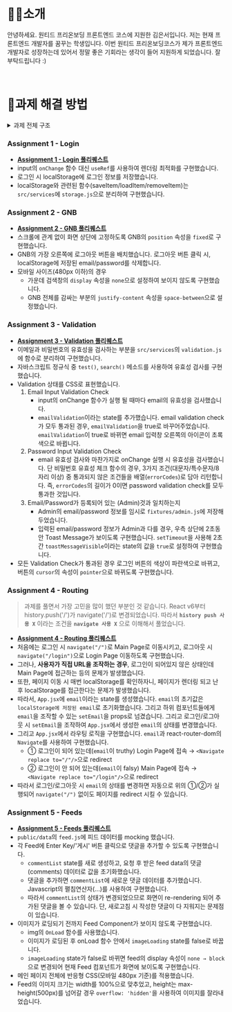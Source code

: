 # 👩🏻소개
안녕하세요. 원티드 프리온보딩 프론트엔드 코스에 지원한 김은서입니다.
저는 현재 프론트엔드 개발자를 꿈꾸는 학생입니다. 이번 원티드 프리온보딩코스가 제가 프론트엔드 개발자로 성장하는데 있어서 정말 좋은 기회라는 생각이 들어 지원하게 되었습니다. 잘 부탁드립니다 :)

<br/>

# 🌱과제 해결 방법
<details><summary>과제 전체 구조</summary>
  
```
└─src
    ├─  App.js
    ├─  index.js
    │
    ├─components
    │  ├─common
    │  │      Logo.jsx
    │  │
    │  ├─feed
    │  │      Feed.jsx
    │  │
    │  ├─gnb
    │  │      LogoutButton.jsx
    │  │      SearchField.jsx
    │  │
    │  └─login
    │          CheckPasswordValidation.jsx
    │          InputForm.jsx
    │          LoginButton.jsx
    │          LoginToastMessage.jsx
    │          ValidationCheckBox.jsx
    │
    ├─containers
    │      FeedContainer.jsx
    │      GnbContainer.jsx
    │      LoginContainer.jsx
    │
    ├─fixtures
    │      admin.js
    │
    ├─image
    │      Logo.svg
    │
    ├─pages
    │      LoginPage.jsx
    │      MainPage.jsx
    │      PreAssignmentGuide.jsx
    │
    ├─services
    │      api.js
    │      storage.js
    │      validation.js
    │
    └─styles
            globalStyles.js
```
</details>

### Assignment 1 - Login
- [**Assignment 1 - Login 풀리퀘스트**](https://github.com/eunseo-kim/wanted-pre-onboarding-fe/pull/1)
- input의 `onChange` 함수 대신 `useRef`를 사용하여 렌더링 최적화를 구현했습니다.
- 로그인 시 localStorage에 로그인 정보를 저장했습니다.
- localStorage와 관련된 함수(saveItem/loadItem/removeItem)는 `src/services`에 `storage.js`으로 분리하여 구현했습니다.

### Assignment 2 - GNB
- [**Assignment 2 - GNB 풀리퀘스트**](https://github.com/eunseo-kim/wanted-pre-onboarding-fe/pull/2)
- 스크롤에 관계 없이 화면 상단에 고정하도록 GNB의 `position` 속성을 `fixed`로 구현했습니다.
- GNB의 가장 오른쪽에 로그아웃 버튼을 배치했습니다. 로그아웃 버튼 클릭 시, localStorage에 저장된 email/password를 삭제합니다.
- 모바일 사이즈(480px 이하)의 경우
  - 가운데 검색창의 `display` 속성을 `none`으로 설정하여 보이지 않도록 구현했습니다.
  - GNB 전체를 감싸는 부분의 `justify-content` 속성을 `space-between`으로 설정했습니다.

### Assignment 3 - Validation
- [**Assignment 3 - Validation 풀리퀘스트**](https://github.com/eunseo-kim/wanted-pre-onboarding-fe/pull/3)
- 이메일과 비밀번호의 유효성을 검사하는 부분을 `src/services`의 `validation.js`에 함수로 분리하여 구현했습니다.
- 자바스크립트 정규식 중 `test()`, `search()` 메소드를 사용하여 유효성 검사를 구현했습니다.
- Validation 상태를 CSS로 표현했습니다.
  1. Email Input Validation Check
      - input의 onChange 함수가 실행 될 때마다 email의 유효성을 검사했습니다.
      - `emailValidation`이라는 state를 추가했습니다. email validation check가 모두 통과된 경우, `emailValidation`을 true로 바꾸어주었습니다. `emailValidation`이 true로 바뀌면 email 입력창 오른쪽의 아이콘이 초록색으로 바뀝니다.
  2. Password Input Validation Check
      - email 유효성 검사와 마찬가지로 onChange 실행 시 유효성을 검사했습니다. 단 비밀번호 유효성 체크 함수의 경우, 3가지 조건(대문자/특수문자/8자리 이상) 중 통과되지 않은 조건들을 배열(`errorCodes`)로 담아 리턴합니다. 즉, `errorCodes`의 길이가 0이면 password validation check를 모두 통과한 것입니다.
  3. Email/Password가 등록되어 있는 (Admin)것과 일치하는지
      - Admin의 email/password 정보를 임시로 `fixtures/admin.js`에 저장해두었습니다.
      - 입력된 email/password 정보가 Admin과 다를 경우, 우측 상단에 2초동안 Toast Message가 보이도록 구현했습니다. `setTimeout`을 사용해 2초간 `toastMessageVisible`이라는 state의 값을 `true`로 설정하여 구현했습니다.
- 모든 Validation Check가 통과된 경우 로그인 버튼의 색상이 파란색으로 바뀌고, 버튼의 `cursor`의 속성이 `pointer`으로 바뀌도록 구현했습니다.


### Assignment 4 - Routing
> 과제를 풀면서 가장 고민을 많이 했던 부분인 것 같습니다. React v6부터 history.push('/')가 navigate('/')로 변경되었습니다. 따라서 **`history push 사용 X`** 이라는 조건을 **`navigate 사용 X`** 으로 이해해서 풀었습니다.
- [**Assignment 4 - Routing 풀리퀘스트**](https://github.com/eunseo-kim/wanted-pre-onboarding-fe/pull/4)
- 처음에는 로그인 시 `navigate("/")`로 Main Page로 이동시키고, 로그아웃 시 `navigate("/login")`으로 Login Page 이동하도록 구현했습니다.
- 그러나, **사용자가 직접 URL을 조작하는 경우**, 로그인이 되어있지 않은 상태인데 Main Page에 접근하는 등의 문제가 발생했습니다.
- 또한, 페이지 이동 시 매번 localStorage를 확인하자니, 페이지가 렌더링 되고 난 후 localStorage를 접근한다는 문제가 발생했습니다.
- 따라서, `App.jsx`에 `email`이라는 state를 생성했습니다. `email`의 초기값은 `localStorage에 저장된 email`로 초기화했습니다. 그리고 하위 컴포넌트들에게 `email`을 조작할 수 있는 `setEmail`을 props로 넘겼습니다. 그리고 로그인/로그아웃 시 `setEmail`을 조작하여 `App.jsx`에서 생성한 `email`의 상태를 변경했습니다.
- 그리고 `App.jsx`에서 라우팅 로직을 구현했습니다. `email`과 react-router-dom의 `Navigate`를 사용하여 구현했습니다. 
  - ① 로그인이 되어 있는데(`email`이 truthy) Login Page에 접속 → `<Navigate replace to="/"/>`으로 redirect
  - ② 로그인이 안 되어 있는데(`email`이 falsy) Main Page에 접속 → `<Navigate replace to="/login"/>`으로 redirect
- 따라서 로그인/로그아웃 시 `email`의 상태를 변경하면 자동으로 위의 ①/②가 실행되어 `navigate("/")` 없이도 페이지를 redirect 시킬 수 있습니다.

### Assignment 5 - Feeds
- [**Assignment 5 - Feeds 풀리퀘스트**](https://github.com/eunseo-kim/wanted-pre-onboarding-fe/pull/5)
- `public/data`의 `feed.js`에 피드 데이터를 mocking 했습니다.
- 각 Feed에 Enter Key/'게시' 버튼 클릭으로 댓글을 추가할 수 있도록 구현했습니다.
  - `commentList` state를 새로 생성하고, 요청 후 받은 feed data의 댓글(comments) 데이터로 값을 초기화했습니다.
  - 댓글을 추가하면 `commentList`에 새로운 댓글 데이터를 추가했습니다. Javascript의 펼침연산자(...)를 사용하여 구현했습니다. 
  - 따라서 `commentList`의 상태가 변경되었으므로 화면이 re-rendering 되어 추가된 댓글을 볼 수 있습니다. 단, 새로고침 시 작성한 댓글이 다 지워지는 문제점이 있습니다.
- 이미지가 로딩되기 전까지 Feed Component가 보이지 않도록 구현했습니다.
  - img의 `OnLoad` 함수를 사용했습니다. 
  - 이미지가 로딩된 후 onLoad 함수 안에서 `imageLoading` state를 false로 바꿉니다.
  - `imageLoading` state가 false로 바뀌면 feed의 display 속성이 `none → block`으로 변경되어 현재 Feed 컴포넌트가 화면에 보이도록 구현했습니다.
- 메인 페이지 전체에 반응형 CSS(모바일 480px 기준)를 적용했습니다.
- Feed의 이미지 크기는 width를 100%으로 맞추었고, height는 max-height(500px)를 넘어갈 경우 `overflow: 'hidden'`을 사용하여 이미지를 잘라내었습니다.
